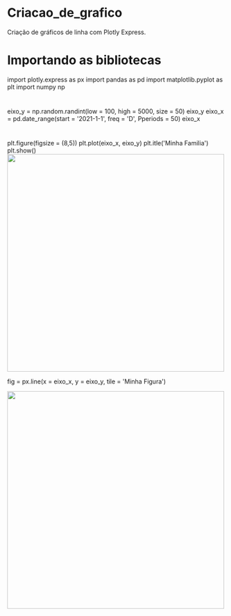 # Criacao_de_grafico
Criação de gráficos de linha com Plotly Express.

# Importando as bibliotecas
import plotly.express as px
import pandas as pd
import matplotlib.pyplot as plt
import numpy np
#
eixo_y = np.random.randint(low = 100, high = 5000, size = 50)
eixo_y
eixo_x = pd.date_range(start = '2021-1-1', freq = 'D', Pperiods = 50)
eixo_x
#
plt.figure(figsize = (8,5))
plt.plot(eixo_x, eixo_y)
plt.itle('Minha Familia')
plt.show()
<img src="https://user-images.githubusercontent.com/98922466/165171785-55f3c433-25a8-4910-b27d-f82dd01987e7.png" width="500px">

fig = px.line(x = eixo_x, y = eixo_y, tile = 'Minha Figura')

<div 
<align="center">
<img src="https://user-images.githubusercontent.com/98922466/165169727-c7bcfb1d-dd88-433c-8f1e-37300c5f986a.png" width="500px">
</div>
